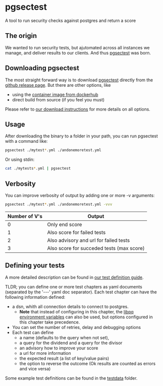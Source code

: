 # pgsectest
A tool to run security checks against postgres and return a score

## The origin
We wanted to run security tests, but ajutomated across all instances we manage, and deliver results to our clients.
And thus [pgsectest](https://github.com/MannemSolutions/pgsectest) was born.

## Downloading pgsectest
The most straight forward way is to download [pgsectest](https://github.com/MannemSolutions/pgsectest) directly from the [github release page](https://github.com/MannemSolutions/pgsectest/releases).
But there are other options, like
- using the [container image from dockerhub](https://hub.docker.com/repository/docker/mannemsolutions/pgsectest/general)
- direct build from source (if you feel you must)

Please refer to [our download instructions](DOWNLOAD_AND_RUN.md) for more details on all options.

## Usage
After downloading the binary to a folder in your path, you can run pgsectest with a command like:
```bash
pgsectest ./mytest*.yml ./andonemoretest.yml
```
Or using stdin:
```bash
cat ./mytests*.yml | pgsectest
```

## Verbosity
You can improve verbosity of output by adding one or more -v arguments:

```bash
pgsectest ./mytest*.yml ./andonemoretest.yml -vvv
```
Number of V's | Output
--- | ---
0 | Only end score
1 | Also score for failed tests
2 | Also advisory and url for failed tests
3 | Also score for succeded tests (max score)

## Defining your tests
A more detailed description can be found in [our test definition guide](TESTS.md).

TLDR; you can define one or more test chapters as yaml documents (separated by the '---' yaml doc separator).
Each test chapter can have the following information defined:
- a dsn, whith all connection details to connect to postgres.
  - **Note** that instead of configuring in this chapter, the [libpq environment variables](https://www.postgresql.org/docs/current/libpq-envars.html) can also be used, but options configured in this chapter take precedence.
- You can set the number of retries, delay and debugging options
- Each test can define
  - a name (defaults to the query when not set),
  - a query for the dividend and a query for the divisor
  - an advisory how to improve your score
  - a url for more information
  - the expected result (a list of key/value pairs)
  - the option to reverse the outcome (Ok results are counted as errors and vice versa)

Some example test definitions can be found in the [testdata](./testdata/) folder.

